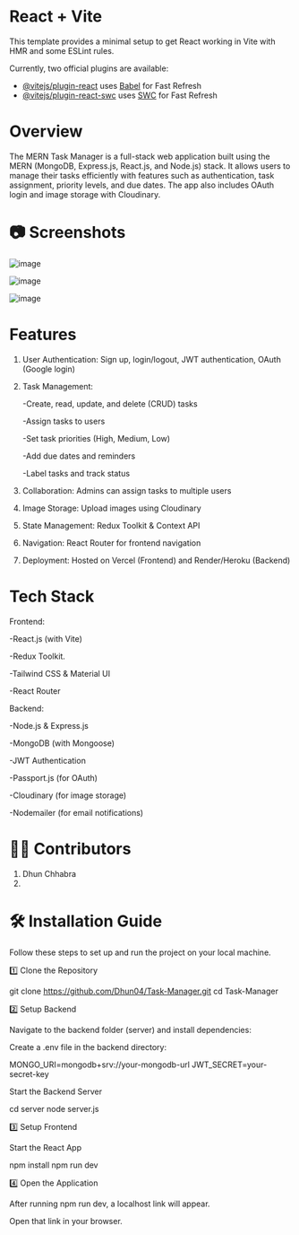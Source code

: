 # React + Vite

This template provides a minimal setup to get React working in Vite with HMR and some ESLint rules.

Currently, two official plugins are available:

- [@vitejs/plugin-react](https://github.com/vitejs/vite-plugin-react/blob/main/packages/plugin-react/README.md) uses [Babel](https://babeljs.io/) for Fast Refresh
- [@vitejs/plugin-react-swc](https://github.com/vitejs/vite-plugin-react-swc) uses [SWC](https://swc.rs/) for Fast Refresh



# Overview

The MERN Task Manager is a full-stack web application built using the MERN (MongoDB, Express.js, React.js, and Node.js) stack. It allows users to manage their tasks efficiently with features such as authentication, task assignment, priority levels, and due dates. The app also includes OAuth login and image storage with Cloudinary.

# 📷 Screenshots

![image](https://github.com/user-attachments/assets/fff8f390-65a5-42b0-86e4-36128fd4be7d)

![image](https://github.com/user-attachments/assets/0fb68509-f2a2-40d4-add0-e7f91873f801)

![image](https://github.com/user-attachments/assets/ea84f2a1-1303-4076-818e-9d70e51b21e8)



# Features

1. User Authentication: Sign up, login/logout, JWT authentication, OAuth (Google login)

2. Task Management:

   -Create, read, update, and delete (CRUD) tasks
   
   -Assign tasks to users
   
   -Set task priorities (High, Medium, Low)
   
   -Add due dates and reminders
   
   -Label tasks and track status

4. Collaboration: Admins can assign tasks to multiple users

5. Image Storage: Upload images using Cloudinary

6. State Management: Redux Toolkit & Context API

7. Navigation: React Router for frontend navigation

8. Deployment: Hosted on Vercel (Frontend) and Render/Heroku (Backend)


# Tech Stack

Frontend:

-React.js (with Vite)

-Redux Toolkit.

-Tailwind CSS & Material UI

-React Router

Backend:

-Node.js & Express.js

-MongoDB (with Mongoose)

-JWT Authentication

-Passport.js (for OAuth)

-Cloudinary (for image storage)

-Nodemailer (for email notifications)




# 👨‍💻 Contributors

1. Dhun Chhabra
2. 

# 🛠️ Installation Guide

Follow these steps to set up and run the project on your local machine.

1️⃣ Clone the Repository

git clone https://github.com/Dhun04/Task-Manager.git
cd Task-Manager

2️⃣ Setup Backend

Navigate to the backend folder (server) and install dependencies:

Create a .env file in the backend directory:

MONGO_URI=mongodb+srv://your-mongodb-url
JWT_SECRET=your-secret-key

Start the Backend Server

cd server
node server.js

3️⃣ Setup Frontend

Start the React App

npm install
npm run dev

4️⃣ Open the Application

After running npm run dev, a localhost link will appear.

Open that link in your browser.






